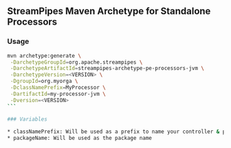 <!--
  ~ Licensed to the Apache Software Foundation (ASF) under one or more
  ~ contributor license agreements.  See the NOTICE file distributed with
  ~ this work for additional information regarding copyright ownership.
  ~ The ASF licenses this file to You under the Apache License, Version 2.0
  ~ (the "License"); you may not use this file except in compliance with
  ~ the License.  You may obtain a copy of the License at
  ~
  ~    http://www.apache.org/licenses/LICENSE-2.0
  ~
  ~ Unless required by applicable law or agreed to in writing, software
  ~ distributed under the License is distributed on an "AS IS" BASIS,
  ~ WITHOUT WARRANTIES OR CONDITIONS OF ANY KIND, either express or implied.
  ~ See the License for the specific language governing permissions and
  ~ limitations under the License.
  ~
  -->

## StreamPipes Maven Archetype for Standalone Processors

### Usage

````bash
mvn archetype:generate \
 -DarchetypeGroupId=org.apache.streampipes \
 -DarchetypeArtifactId=streampipes-archetype-pe-processors-jvm \
 -DarchetypeVersion=<VERSION> \
 -DgroupId=org.myorga \
 -DclassNamePrefix=MyProcessor \
 -DartifactId=my-processor-jvm \
 -Dversion=<VERSION>
```
			
### Variables

* classNamePrefix: Will be used as a prefix to name your controller & parameter classes
* packageName: Will be used as the package name


